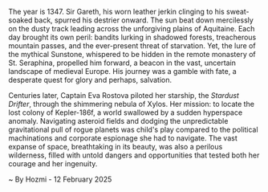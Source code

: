 
The year is 1347.  Sir Gareth, his worn leather jerkin clinging to his sweat-soaked back, spurred his destrier onward.  The sun beat down mercilessly on the dusty track leading across the unforgiving plains of Aquitaine.  Each day brought its own peril: bandits lurking in shadowed forests, treacherous mountain passes, and the ever-present threat of starvation. Yet, the lure of the mythical Sunstone, whispered to be hidden in the remote monastery of St. Seraphina, propelled him forward, a beacon in the vast, uncertain landscape of medieval Europe.  His journey was a gamble with fate, a desperate quest for glory and perhaps, salvation.

Centuries later, Captain Eva Rostova piloted her starship, the *Stardust Drifter*, through the shimmering nebula of Xylos.  Her mission: to locate the lost colony of Kepler-186f, a world swallowed by a sudden hyperspace anomaly.  Navigating asteroid fields and dodging the unpredictable gravitational pull of rogue planets was child's play compared to the political machinations and corporate espionage she had to navigate.  The vast expanse of space, breathtaking in its beauty, was also a perilous wilderness, filled with untold dangers and opportunities that tested both her courage and her ingenuity.

~ By Hozmi - 12 February 2025
